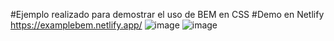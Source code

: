 #Ejemplo realizado  para demostrar el uso de BEM en CSS 
#Demo en Netlify https://examplebem.netlify.app/
![image](https://github.com/user-attachments/assets/744b7ed8-d3d2-4f10-8078-0f6f4af41c1b)
![image](https://github.com/user-attachments/assets/106dbe15-31a3-4c7b-8422-9987983c4e96)

